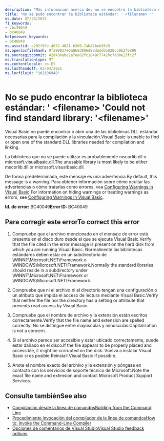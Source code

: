 ```yaml
---
description: "Más información acerca de: no se encontró la biblioteca estándar: ' <filename> '"
title: "No se pudo encontrar la biblioteca estándar: ' <filename> '"
ms.date: 07/20/2015
f1_keywords:
- vbc40049
- bc40049
helpviewer_keywords:
- BC40049
ms.assetid: a292f97e-4852-4021-b300-7ab47beb95d9
ms.openlocfilehash: 9f290937e6a868d996d82daddbb028cc0b2f6890
ms.sourcegitcommit: 42d436ebc2a7ee02fc1848c7742bc7d80e13fc2f
ms.translationtype: MT
ms.contentlocale: es-ES
ms.lasthandoff: 03/04/2021
ms.locfileid: "102106948"
---
```

# <a name="could-not-find-standard-library-filename"></a><span data-ttu-id="d2076-103">No se pudo encontrar la biblioteca estándar: ' \<filename> '</span><span class="sxs-lookup"><span data-stu-id="d2076-103">Could not find standard library: '\<filename>'</span></span>

<span data-ttu-id="d2076-104">Visual Basic no puede encontrar o abrir una de las bibliotecas DLL estándar necesarias para la compilación y la vinculación.</span><span class="sxs-lookup"><span data-stu-id="d2076-104">Visual Basic is unable to find or open one of the standard DLL libraries needed for compilation and linking.</span></span>  
  
 <span data-ttu-id="d2076-105">La biblioteca que no se puede utilizar es probablemente mscorlib.dll o microsoft.visualbasic.dll.</span><span class="sxs-lookup"><span data-stu-id="d2076-105">The unusable library is most likely to be either mscorlib.dll or microsoft.visualbasic.dll.</span></span>  
  
 <span data-ttu-id="d2076-106">De forma predeterminada, este mensaje es una advertencia.</span><span class="sxs-lookup"><span data-stu-id="d2076-106">By default, this message is a warning.</span></span> <span data-ttu-id="d2076-107">Para obtener información sobre cómo ocultar las advertencias o cómo tratarlas como errores, vea [Configuring Warnings in Visual Basic](/visualstudio/ide/configuring-warnings-in-visual-basic).</span><span class="sxs-lookup"><span data-stu-id="d2076-107">For information on hiding warnings or treating warnings as errors, see [Configuring Warnings in Visual Basic](/visualstudio/ide/configuring-warnings-in-visual-basic).</span></span>  
  
 <span data-ttu-id="d2076-108">**Id. de error:** BC40049</span><span class="sxs-lookup"><span data-stu-id="d2076-108">**Error ID:** BC40049</span></span>  
  
## <a name="to-correct-this-error"></a><span data-ttu-id="d2076-109">Para corregir este error</span><span class="sxs-lookup"><span data-stu-id="d2076-109">To correct this error</span></span>  
  
1. <span data-ttu-id="d2076-110">Compruebe que el archivo mencionado en el mensaje de error está presente en el disco duro desde el que se ejecuta Visual Basic.</span><span class="sxs-lookup"><span data-stu-id="d2076-110">Verify that the file cited in the error message is present on the hard disk from which you are running Visual Basic.</span></span> <span data-ttu-id="d2076-111">Normalmente las bibliotecas estándares deben estar en un subdirectorio de \WINNT\Microsoft.NET\Framework o \WINDOWS\Microsoft.NET\Framework.</span><span class="sxs-lookup"><span data-stu-id="d2076-111">Normally the standard libraries should reside in a subdirectory under \WINNT\Microsoft.NET\Framework or \WINDOWS\Microsoft.NET\Framework.</span></span>  
  
2. <span data-ttu-id="d2076-112">Compruebe que ni el archivo ni el directorio tengan una configuración o un atributo que impida el acceso de lectura mediante Visual Basic.</span><span class="sxs-lookup"><span data-stu-id="d2076-112">Verify that neither the file nor the directory has a setting or attribute that prevents read access by Visual Basic.</span></span>  
  
3. <span data-ttu-id="d2076-113">Compruebe que el nombre de archivo y la extensión están escritos correctamente.</span><span class="sxs-lookup"><span data-stu-id="d2076-113">Verify that the file name and extension are spelled correctly.</span></span> <span data-ttu-id="d2076-114">No se distingue entre mayúsculas y minúsculas.</span><span class="sxs-lookup"><span data-stu-id="d2076-114">Capitalization is not a concern.</span></span>  
  
4. <span data-ttu-id="d2076-115">Si el archivo parece ser accesible y estar ubicado correctamente, puede estar dañado en el disco.</span><span class="sxs-lookup"><span data-stu-id="d2076-115">If the file appears to be properly placed and accessible, it might be corrupted on the disk.</span></span> <span data-ttu-id="d2076-116">Vuelva a instalar Visual Basic si es posible.</span><span class="sxs-lookup"><span data-stu-id="d2076-116">Reinstall Visual Basic if possible.</span></span>  
  
5. <span data-ttu-id="d2076-117">Anote el nombre exacto del archivo y la extensión y póngase en contacto con los servicios de soporte técnico de Microsoft.</span><span class="sxs-lookup"><span data-stu-id="d2076-117">Note the exact file name and extension and contact Microsoft Product Support Services.</span></span>  
  
## <a name="see-also"></a><span data-ttu-id="d2076-118">Consulte también</span><span class="sxs-lookup"><span data-stu-id="d2076-118">See also</span></span>

- [<span data-ttu-id="d2076-119">Compilación desde la línea de comandos</span><span class="sxs-lookup"><span data-stu-id="d2076-119">Building from the Command Line</span></span>](../reference/command-line-compiler/building-from-the-command-line.md)
- [<span data-ttu-id="d2076-120">Procedimiento Invocación del compilador de la línea de comandos</span><span class="sxs-lookup"><span data-stu-id="d2076-120">How to: Invoke the Command-Line Compiler</span></span>](../reference/command-line-compiler/how-to-invoke-the-command-line-compiler.md)
- [<span data-ttu-id="d2076-121">Opciones de comentarios de Visual Studio</span><span class="sxs-lookup"><span data-stu-id="d2076-121">Visual Studio feedback options</span></span>](/visualstudio/ide/feedback-options)
